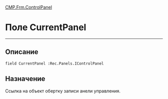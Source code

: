 ﻿---
Link: CMP.Frm.ControlPanel.@CurrentPanel
---

<!---  Навигация
[Имя проекта](#) :
-->
[CMP.Frm.ControlPanel](Default)

# Поле CurrentPanel
---

## Описание

    field CurrentPanel :Rec.Panels.IControlPanel

<!--
## Аргументы{#Args}

### Аргумент1

Описание аргумента 1
-->

## Назначение

Ссылка на объект обертку записи анели управления.

<!--
## Пример

    CurrentPanel...
-->


